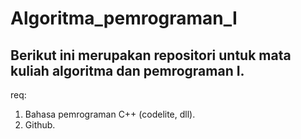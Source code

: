 # Algoritma_pemrograman_I

## Berikut ini merupakan repositori untuk mata kuliah algoritma dan pemrograman I.

req:
1. Bahasa pemrograman C++ (codelite, dll).
2. Github.